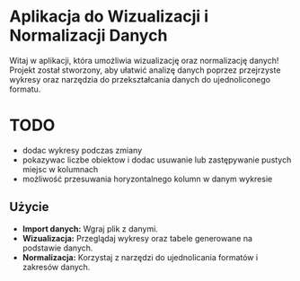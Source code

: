 # Aplikacja do Wizualizacji i Normalizacji Danych

Witaj w aplikacji, która umożliwia wizualizację oraz normalizację danych! Projekt został stworzony, aby ułatwić analizę danych poprzez przejrzyste wykresy oraz narzędzia do przekształcania danych do ujednoliconego formatu.

# TODO

- dodac wykresy podczas zmiany
- pokazywac liczbe obiektow i dodac usuwanie lub zastępywanie pustych miejsc w kolumnach
- możliwość przesuwania horyzontalnego kolumn w danym wykresie


## Użycie

- **Import danych:** Wgraj plik z danymi.
- **Wizualizacja:** Przeglądaj wykresy oraz tabele generowane na podstawie danych.
- **Normalizacja:** Korzystaj z narzędzi do ujednolicania formatów i zakresów danych.

